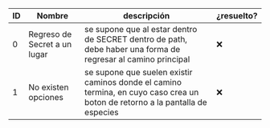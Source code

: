 | ID | Nombre | descripción | ¿resuelto?
|-|-|-|-|
| 0 | Regreso de Secret a un lugar | se supone que al estar dentro de SECRET dentro de path, debe haber una forma de regresar al camino principal | ❌ | 
| 1 | No existen opciones | se supone que suelen existir caminos donde el camino termina, en cuyo caso crea un boton de retorno a la pantalla de especies | ❌ |
